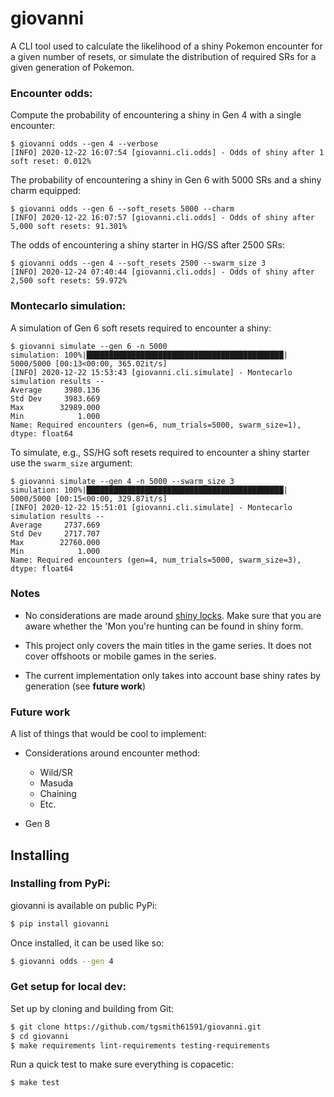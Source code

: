 # giovanni

A CLI tool used to calculate the likelihood of a shiny Pokemon encounter for a
given number of resets, or simulate the distribution of required SRs for a given
generation of Pokemon.


### Encounter odds:

Compute the probability of encountering a shiny in Gen 4 with a single encounter:

```
$ giovanni odds --gen 4 --verbose
[INFO] 2020-12-22 16:07:54 [giovanni.cli.odds] - Odds of shiny after 1 soft reset: 0.012%
```

The probability of encountering a shiny in Gen 6 with 5000 SRs and a shiny charm equipped:

```
$ giovanni odds --gen 6 --soft_resets 5000 --charm
[INFO] 2020-12-22 16:07:57 [giovanni.cli.odds] - Odds of shiny after 5,000 soft resets: 91.301%
```

The odds of encountering a shiny starter in HG/SS after 2500 SRs:

```
$ giovanni odds --gen 4 --soft_resets 2500 --swarm_size 3
[INFO] 2020-12-24 07:40:44 [giovanni.cli.odds] - Odds of shiny after 2,500 soft resets: 59.972%
```


### Montecarlo simulation:

A simulation of Gen 6 soft resets required to encounter a shiny:

```
$ giovanni simulate --gen 6 -n 5000
simulation: 100%|████████████████████████████████████████████| 5000/5000 [00:13<00:00, 365.02it/s]
[INFO] 2020-12-22 15:53:43 [giovanni.cli.simulate] - Montecarlo simulation results --
Average     3980.136
Std Dev     3983.669
Max        32989.000
Min            1.000
Name: Required encounters (gen=6, num_trials=5000, swarm_size=1), dtype: float64
```

To simulate, e.g., SS/HG soft resets required to encounter a shiny starter use
the `swarm_size` argument:

```
$ giovanni simulate --gen 4 -n 5000 --swarm_size 3
simulation: 100%|████████████████████████████████████████████| 5000/5000 [00:15<00:00, 329.87it/s]
[INFO] 2020-12-22 15:51:01 [giovanni.cli.simulate] - Montecarlo simulation results --
Average     2737.669
Std Dev     2717.707
Max        22760.000
Min            1.000
Name: Required encounters (gen=4, num_trials=5000, swarm_size=3), dtype: float64
```

### Notes

* No considerations are made around [shiny locks](https://pokemon-shiny-hunting.fandom.com/wiki/Shiny_Locks).
  Make sure that you are aware whether the 'Mon you're hunting can be found in shiny form.
  
* This project only covers the main titles in the game series. It does not cover offshoots or
  mobile games in the series.
  
* The current implementation only takes into account base shiny rates by generation (see **future work**)


### Future work

A list of things that would be cool to implement:

* Considerations around encounter method:
    * Wild/SR
    * Masuda
    * Chaining
    * Etc.
    
* Gen 8

## Installing

### Installing from PyPi:

giovanni is available on public PyPi:

```bash
$ pip install giovanni
```

Once installed, it can be used like so:

```bash
$ giovanni odds --gen 4
```

### Get setup for local dev:

Set up by cloning and building from Git:

```bash
$ git clone https://github.com/tgsmith61591/giovanni.git
$ cd giovanni
$ make requirements lint-requirements testing-requirements
```

Run a quick test to make sure everything is copacetic:

```bash
$ make test
```
